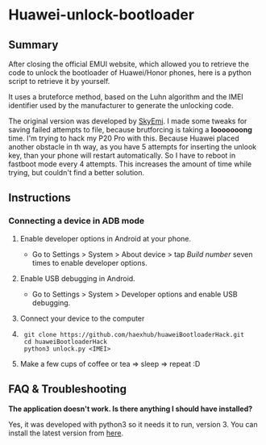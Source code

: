 # Huawei-unlock-bootloader

## Summary

After closing the official EMUI website, which allowed you to retrieve the code to unlock the bootloader of Huawei/Honor phones, here is a python script to retrieve it by yourself.

It uses a bruteforce method, based on the Luhn algorithm and the IMEI identifier used by the manufacturer to generate the unlocking code.

The original version was developed by [SkyEmi](https://github.com/SkyEmie). I made some tweaks for saving failed attempts to file, because brutforcing is taking a **looooooong** time. I'm trying to hack my P20 Pro with this. Because Huawei placed another obstacle in th way, as you have 5 attempts for inserting the unlook key, than your phone will restart automatically. So I have to reboot in fastboot mode every 4 attempts. This increases the amount of time while trying, but couldn't find a better solution. 

## Instructions

### Connecting a device in ADB mode

1. Enable developer options in Android at your phone.

    * Go to Settings > System > About device > tap _Build number_ seven times to enable developer options.

2. Enable USB debugging in Android.

    * Go to Settings > System > Developer options and enable USB debugging.

3. Connect your device to the computer 

4. ``` 
    git clone https://github.com/haexhub/huaweiBootloaderHack.git
    cd huaweiBootloaderHack
    python3 unlock.py <IMEI>
    ```
4. Make a few cups of coffee or tea => sleep => repeat :D

## FAQ & Troubleshooting

**The application doesn't work. Is there anything I should have installed?**

Yes, it was developed with python3 so it needs it to run, version 3. You can install the latest version from [here](https://www.python.org/downloads/).
